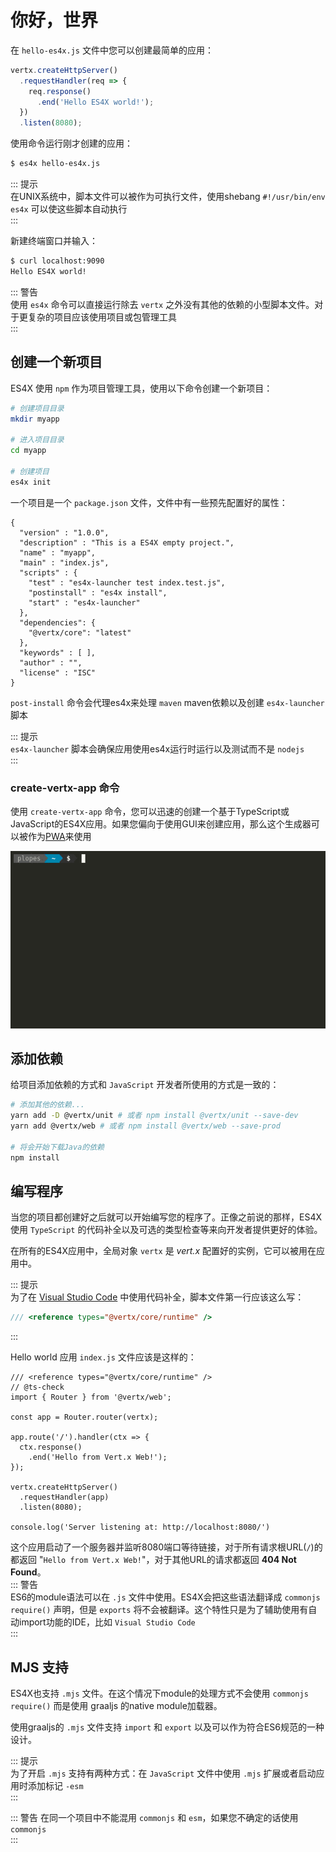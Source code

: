 # 你好，世界

在 `hello-es4x.js` 文件中您可以创建最简单的应用：

```js
vertx.createHttpServer()
  .requestHandler(req => {
    req.response()
      .end('Hello ES4X world!');
  })
  .listen(8080);
```

使用命令运行刚才创建的应用：

```bash
$ es4x hello-es4x.js
```

::: 提示  
在UNIX系统中，脚本文件可以被作为可执行文件，使用shebang  `#!/usr/bin/env es4x` 可以使这些脚本自动执行  
::: 

新建终端窗口并输入：
```bash
$ curl localhost:9090
Hello ES4X world!
```

::: 警告  
使用 `es4x` 命令可以直接运行除去 `vertx` 之外没有其他的依赖的小型脚本文件。对于更复杂的项目应该使用项目或包管理工具  
:::

## 创建一个新项目

ES4X 使用 `npm` 作为项目管理工具，使用以下命令创建一个新项目：
```bash
# 创建项目目录
mkdir myapp

# 进入项目目录
cd myapp

# 创建项目
es4x init
```

一个项目是一个 `package.json` 文件，文件中有一些预先配置好的属性：

```json{7-9,12}
{
  "version" : "1.0.0",
  "description" : "This is a ES4X empty project.",
  "name" : "myapp",
  "main" : "index.js",
  "scripts" : {
    "test" : "es4x-launcher test index.test.js",
    "postinstall" : "es4x install",
    "start" : "es4x-launcher"
  },
  "dependencies": {
    "@vertx/core": "latest"
  },
  "keywords" : [ ],
  "author" : "",
  "license" : "ISC"
}
```

`post-install` 命令会代理es4x来处理 `maven` maven依赖以及创建 `es4x-launcher` 脚本

::: 提示  
`es4x-launcher` 脚本会确保应用使用es4x运行时运行以及测试而不是 `nodejs`  
:::

### create-vertx-app 命令

使用 `create-vertx-app` 命令，您可以迅速的创建一个基于TypeScript或JavaScript的ES4X应用。如果您偏向于使用GUI来创建应用，那么这个生成器可以被作为[PWA](https://vertx-starter.jetdrone.xyz/#npm)来使用

![es4x-ts](./res/es4x-ts.gif)

## 添加依赖

给项目添加依赖的方式和 `JavaScript` 开发者所使用的方式是一致的： 
```bash
# 添加其他的依赖...
yarn add -D @vertx/unit # 或者 npm install @vertx/unit --save-dev
yarn add @vertx/web # 或者 npm install @vertx/web --save-prod

# 将会开始下载Java的依赖
npm install
```

## 编写程序

当您的项目都创建好之后就可以开始编写您的程序了。正像之前说的那样，ES4X使用 `TypeScript` 的代码补全以及可选的类型检查等来向开发者提供更好的体验。

在所有的ES4X应用中，全局对象 `vertx` 是 *vert.x* 配置好的实例，它可以被用在应用中。

::: 提示  
为了在 [Visual Studio Code](https://code.visualstudio.com/) 中使用代码补全，脚本文件第一行应该这么写：

```js
/// <reference types="@vertx/core/runtime" />
```
:::

Hello world 应用 `index.js` 文件应该是这样的：
```js{3}
/// <reference types="@vertx/core/runtime" />
// @ts-check
import { Router } from '@vertx/web';

const app = Router.router(vertx);

app.route('/').handler(ctx => {
  ctx.response()
    .end('Hello from Vert.x Web!');
});

vertx.createHttpServer()
  .requestHandler(app)
  .listen(8080);
  
console.log('Server listening at: http://localhost:8080/')
```

这个应用启动了一个服务器并监听8080端口等待链接，对于所有请求根URL(`/`)的都返回 "`Hello from Vert.x Web!`"，对于其他URL的请求都返回 **404 Not Found**。  
::: 警告  
ES6的module语法可以在 `.js` 文件中使用。ES4X会把这些语法翻译成 `commonjs` `require()` 声明，但是 `exports` 将不会被翻译。这个特性只是为了辅助使用有自动import功能的IDE，比如 `Visual Studio Code`  
:::

## MJS 支持

ES4X也支持 `.mjs` 文件。在这个情况下module的处理方式不会使用 `commonjs` `require()` 而是使用 graaljs 的native module加载器。

使用graaljs的 `.mjs` 文件支持 `import` 和 `export` 以及可以作为符合ES6规范的一种设计。  

::: 提示  
为了开启 `.mjs` 支持有两种方式：在 `JavaScript` 文件中使用 `.mjs` 扩展或者启动应用时添加标记 `-esm`  
:::  

::: 警告
在同一个项目中不能混用 `commonjs` 和 `esm`，如果您不确定的话使用 `commonjs`  
:::